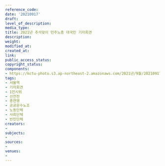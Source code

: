 ```yaml
---
reference_code: 
date: '20210917'
draft: 
level_of_description: 
media_type: 
title: 2021년 추석맞이 민주노총 대국민 기자회견
description: 
weight: 
modified_at: 
created_at: 
link: 
public_access_status: 
copyright_status: 
components:
- https://kctu-photo.s3.ap-northeast-2.amazonaws.com/2021년/9월/20210917-2021년+추석맞이+민주노총+대국민+기자회견_서울역_기자회견_1인시위_선전전_총연맹_공공운수노조_노동단체_사회단체_빈민단체/_1D26235.jpg
tags:
- 서울역
- 기자회견
- 1인시위
- 선전전
- 총연맹
- 공공운수노조
- 노동단체
- 사회단체
- 빈민단체
creators:
- 
subjects:
- 
sources:
- 
venues:
- 
---
```

